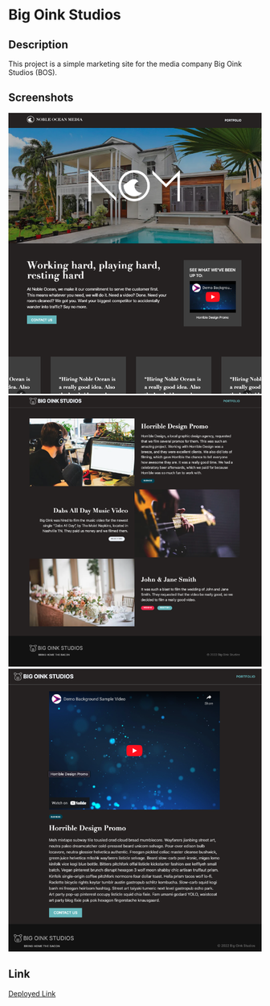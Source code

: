 # Big Oink Studios
## Description
This project is a simple marketing site for the media company Big Oink Studios (BOS).

## Screenshots
![Big Oink Studios homepage](./public/BOSscreenshot1.png)
![Big Oink Studios portfolio page](./public/BOSscreenshot2.png)
![Big Oink Studios single project page](./public/BOSscreenshot3.png)

## Link
[Deployed Link](https://big-oink-studios-two.vercel.app/)



